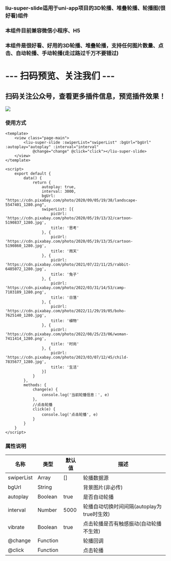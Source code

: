 ### liu-super-slide适用于uni-app项目的3D轮播、堆叠轮播、轮播图(很好看)组件
### 本组件目前兼容微信小程序、H5
### 本组件是很好看、好用的3D轮播、堆叠轮播，支持任何图片数量、点击、自动轮播、手动轮播(走过路过千万不要错过)
# --- 扫码预览、关注我们 ---

## 扫码关注公众号，查看更多插件信息，预览插件效果！ 

![](https://uni.ckapi.pro/uniapp/publicize.png)

### 使用方式
``` 
<template>
	<view class="page-main">
		<liu-super-slide :swiperList="swiperList" :bgUrl="bgUrl" :autoplay="autoplay" :interval="interval"
			@change="change" @click="click"></liu-super-slide>
	</view>
</template>

<script>
	export default {
		data() {
			return {
				autoplay: true,
				interval: 3000,
				bgUrl: "https://cdn.pixabay.com/photo/2020/09/05/19/38/landscape-5547401_1280.png",
				swiperList: [{
					picUrl: 'https://cdn.pixabay.com/photo/2020/05/19/13/32/cartoon-5190837_1280.jpg',
					title: '思考'
				}, {
					picUrl: 'https://cdn.pixabay.com/photo/2020/05/19/13/35/cartoon-5190860_1280.jpg',
					title: '雨天'
				}, {
					picUrl: 'https://cdn.pixabay.com/photo/2021/07/22/11/25/rabbit-6485072_1280.jpg',
					title: '兔子'
				}, {
					picUrl: 'https://cdn.pixabay.com/photo/2022/03/31/14/53/camp-7103189_1280.png',
					title: '日落'
				}, {
					picUrl: 'https://cdn.pixabay.com/photo/2022/11/29/19/05/boho-7625140_1280.jpg',
					title: '植物'
				}, {
					picUrl: 'https://cdn.pixabay.com/photo/2022/08/25/23/06/woman-7411414_1280.png',
					title: '时尚'
				}, {
					picUrl: 'https://cdn.pixabay.com/photo/2023/03/07/12/45/child-7835677_1280.jpg',
					title: '生活'
				}]
			}
		},
		methods: {
			change(e) {
				console.log('当前轮播信息：', e)
			},
			//点击轮播
			click(e) {
				console.log('点击轮播', e)
			}
		}
	}
</script>
```

### 属性说明
| 名称                         | 类型            | 默认值                  | 描述            |
| ----------------------------|---------------- | ---------------------- | ---------------|
| swiperList                  | Array           | []                     | 轮播数据源
| bgUrl                       | String          |                        | 背景图片(非必传)
| autoplay                    | Boolean         | true                   | 是否自动轮播
| interval                    | Number          | 5000                   | 轮播自动切换时间间隔(autoplay为true时生效)
| vibrate                     | Boolean         | true                   | 点击轮播是否有触感振动(自动轮播不生效)
| @change                     | Function        |                        | 轮播回调
| @click                      | Function        |                        | 点击轮播






